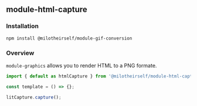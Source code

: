 ## module-html-capture

<!--
### Documentation
[...]
-->

### Installation

```shell
npm install @milotheirself/module-gif-conversion
```

### Overview

`module-graphics` allows you to render HTML to a PNG formate.

```js
import { default as htmlCapture } from '@milotheirself/module-html-capture';

const template = () => {};

litCapture.capture();
```

<!--
### Contributing
[...]
-->

